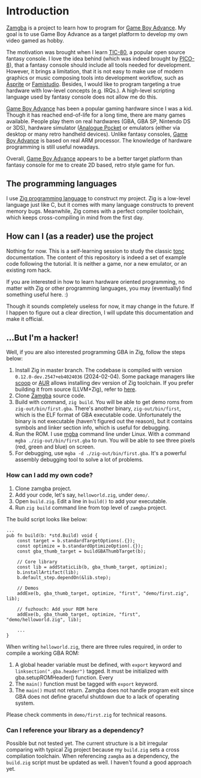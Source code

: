 # Introduction

[Zamgba](https://github.com/fuzhouch/zamgba) is a project to learn
how to program for [Game Boy Advance](https://en.wikipedia.org/wiki/Game_Boy_Advance).
My goal is to use Game Boy Advance as a target platform to
develop my own video gamed as hobby.

The motivation was brought when I learn [TIC-80](https://tic80.com), a
popular open source fantasy console. I love the idea behind
(which was indeed brought by
[PICO-8](https://www.lexaloffle.com/pico-8.php)), that a fantasy console
should include all tools needed for development. However, it brings a
limitation, that it is not easy to make use of modern
graphics or music composing tools into development workflow, such as
[Asprite](https://www.aseprite.org)
or [Famistudio](https://www.famistudio.org/).
Besides, I would like to program targeting a true hardware with
low-level concepts (e.g. IRQs.). A high-level
scripting language used by fantasy console does not allow me do this.

[Game Boy Advance](https://en.wikipedia.org/wiki/Game_Boy_Advance) has
been a popular gaming hardware since I was a kid.
Though it has reached end-of-life for a long time, there are many
games available. People play them on real hardwares (GBA, GBA SP,
Nintendo DS or 3DS), hardware simulator
([Analogue Pocket](https://www.analogue.co) or emulators
(either via desktop or many retro handheld devices). Unlike
fantasy consoles,
[Game Boy Advance](https://en.wikipedia.org/wiki/Game_Boy_Advance)
is based on real ARM processor. The knowledge of hardware programming
is still useful nowadays.

Overall, [Game Boy Advance](https://en.wikipedia.org/wiki/Game_Boy_Advance)
appears to be a better target platform than fantasy console for me to
create 2D based, retro style game for fun.

## The programming languages

I use [Zig programming language](https://ziglang.org) to construct my
project. Zig is a low-level language just like C, but it comes with many
language constructs to prevent memory bugs. Meanwhile, Zig comes with a
perfect compiler toolchain, which keeps cross-compiling in mind from
the first day.


## How can I (as a reader) use the project

Nothing for now. This is a self-learning session to study the classic
[tonc](https://www.coranac.com/tonc/text/toc.htm) documentation.
The content of this repository is indeed a set of example code following
the tutorial. It is neither a game, nor a new emulator,
or an existing rom hack. 

If you are interested in how to learn hardware oriented programming, no
matter with Zig or other programming languages, you may (eventually) find
something useful here. :)

Though it sounds completely useless for now, it may change in the future.
If I happen to figure out a clear direction, I will update this
documentation and make it official.

## ...But I'm a hacker!

Well, if you are also interested programming GBA in Zig, follow the
steps below:

1. Install Zig in master branch. The codebase is compiled with
   version ``0.12.0-dev.2547+eb4024036`` (2024-02-04). Some package
   managers like [scoop](https://scoop.sh) or
   [AUR](https://aur.archlinux.org) allows installing dev version
   of Zig toolchain. If you prefer building it from source (LLVM+Zig),
   refer to [here](https://github.com/ziglang/zig/wiki/Building-Zig-From-Source).
2. Clone [Zamgba](https://github.com/fuzhouch/zamgba) source code.
3. Build with command, ``zig build``. You will be able to get
   demo roms from ``zig-out/bin/first.gba``. There's another binary,
   ``zig-out/bin/first``, which is the ELF format of GBA executable
   code. Unfortunately the binary is not executable (haven't figured
   out the reason), but it contains symbols and linker section info,
   which is useful for debugging.
4. Run the ROM. I use [mgba](https://mgba.io) command line under Linux.
   With a command ``mgba ./zig-out/bin/first.gba`` to run. You will be
   able to see three pixels (red, green and blue) on screen.
5. For debugging, use ``mgba -d ./zig-out/bin/first.gba``. It's a
   powerful assembly debugging tool to solve a lot of problems.

### How can I add my own code?

1. Clone zamgba project.
2. Add your code, let's say, ``helloworld.zig``, under ``demo/``.
3. Open ``build.zig``. Edit a line in ``build()`` to add your executable.
4. Run ``zig build`` command line from top level of ``zamgba`` project.

The build script looks like below:

```
...
pub fn build(b: *std.Build) void {
    const target = b.standardTargetOptions(.{});
    const optimize = b.standardOptimizeOption(.{});
    const gba_thumb_target = buildGBAThumbTarget(b);

    // Core library
    const lib = addStaticLib(b, gba_thumb_target, optimize);
    b.installArtifact(lib);
    b.default_step.dependOn(&lib.step);

    // Demos
    addExe(b, gba_thumb_target, optimize, "first", "demo/first.zig", lib);

    // fuzhouch: Add your ROM here
    addExe(b, gba_thumb_target, optimize, "first", "demo/helloworld.zig", lib);

    ...
}
```

When writing ``helloworld.zig``, there are three rules required, in order
to compile a working GBA ROM:

1. A global header variable must be defined, with ``export`` keyword
   and ``linksection(".gba.header")`` tagged. It must be initialized
   with gba.setupROMHeader() function. Every 
2. The ``main()`` function must be tagged with ``export`` keyword.
3. The ``main()`` must not return. Zamgba does not handle program exit
   since GBA does not define graceful shutdown due to a lack of
   operating system.

Please check comments in ``demo/first.zig`` for technical reasons.

### Can I reference your library as a dependency?

Possible but not tested yet. The current structure is a bit irregular
comparing with typical Zig project because my ``build.zig`` sets a
cross compilation toolchain. When referencing ``zamgba`` as a dependency,
the ``build.zig`` script must be updated as well. I haven't found a good
approach yet.
